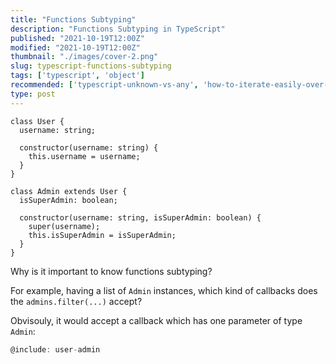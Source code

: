 ```yaml
---
title: "Functions Subtyping"
description: "Functions Subtyping in TypeScript"
published: "2021-10-19T12:00Z"
modified: "2021-10-19T12:00Z"
thumbnail: "./images/cover-2.png"
slug: typescript-functions-subtyping
tags: ['typescript', 'object']
recommended: ['typescript-unknown-vs-any', 'how-to-iterate-easily-over-object-properties-in-javascript']
type: post
---
```


```twoslash include user-admin
class User {
  username: string;

  constructor(username: string) {
    this.username = username;
  }
}

class Admin extends User {
  isSuperAdmin: boolean;

  constructor(username: string, isSuperAdmin: boolean) {
    super(username);
    this.isSuperAdmin = isSuperAdmin;
  }
}
```


Why is it important to know functions subtyping?

For example, having a list of `Admin` instances, which kind of callbacks
does the `admins.filter(...)` accept?

Obvisouly, it would accept a callback which has one parameter of type `Admin`:

```ts twoslash
@include: user-admin
```

